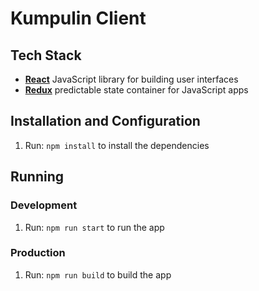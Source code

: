 # Kumpulin Client
## Tech Stack
* [**React**](https://reactjs.org/) JavaScript library for building user interfaces
* [**Redux**](https://redux.js.org/) predictable state container for JavaScript apps

## Installation and Configuration
1. Run: `npm install` to install the dependencies

## Running
### Development
1. Run: `npm run start` to run the app

### Production
1. Run: `npm run build` to build the app
